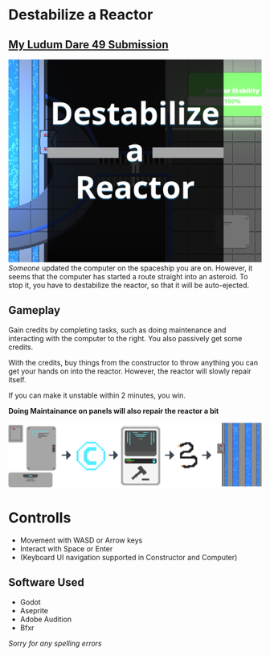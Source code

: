 # Destabilize a Reactor
## [My Ludum Dare 49 Submission](https://ldjam.com/events/ludum-dare/49/destabilize-a-reactor)
![Cover.png](https://github.com/UnskilledWolf/LD49/raw/master/raw/Cover.png)
*Someone* updated the computer on the spaceship you are on. However, it seems that the computer has started a route straight into an asteroid. To stop it, you have to destabilize the reactor, so that it will be auto-ejected.

## Gameplay

Gain credits by completing tasks, such as doing maintenance and interacting with the computer to the right. You also passively get some credits.

With the credits, buy things from the constructor to throw anything you can get your hands on into the reactor. However, the reactor will slowly repair itself.

If you can make it unstable within 2 minutes, you win.

**Doing Maintainance on panels will also repair the reactor a bit**

![Tutorial.png](https://github.com/UnskilledWolf/LD49/raw/master/raw/Tutorial.png)

# Controlls

+ Movement with WASD or Arrow keys
+ Interact with Space or Enter
+ (Keyboard UI navigation supported in Constructor and Computer)

## Software Used

+ Godot
+ Aseprite
+ Adobe Audition
+ Bfxr

*Sorry for any spelling errors*
